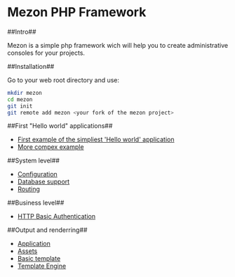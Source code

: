 # Mezon PHP Framework

##Intro##

Mezon is a simple php framework wich will help you to create administrative consoles for your projects.

##Installation##

Go to your web root directory and use:
```bash
mkdir mezon
cd mezon
git init
git remote add mezon <your fork of the mezon project>
```

##First "Hello world" applications##

- [First example of the simpliest 'Hello world' application](https://github.com/alexdodonov/mezon/tree/master/doc/examples/hello-world/#hellow-world-example)
- [More compex example](https://github.com/alexdodonov/mezon/tree/master/doc/examples/simple-site/#simple-site-example)

##System level##

- [Configuration](https://github.com/alexdodonov/mezon/tree/master/conf#configuration)
- [Database support](https://github.com/alexdodonov/mezon/tree/master/vendor/pdo-crud#database-support)
- [Routing](https://github.com/alexdodonov/mezon/tree/master/vendor/router#routing)

##Business level##

- [HTTP Basic Authentication](https://github.com/alexdodonov/mezon/tree/master/vendor/basic-auth#http-basic-authentication)

##Output and renderring##

- [Application](https://github.com/alexdodonov/mezon/tree/master/vendor/application#base-application-class)
- [Assets](https://github.com/alexdodonov/mezon/tree/master/vendor/asset#assets-with-css-and-js-files)
- [Basic template](https://github.com/alexdodonov/mezon/tree/master/vendor/basic-template#basic-template-class)
- [Template Engine](https://github.com/alexdodonov/mezon/tree/master/vendor/template-engine#template-engine)